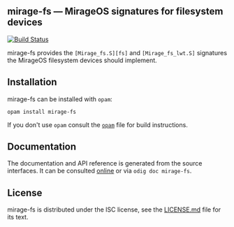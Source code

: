 ## mirage-fs — MirageOS signatures for filesystem devices

[![Build Status](https://travis-ci.org/mirage/mirage-fs.svg?branch=master)](https://travis-ci.org/mirage/mirage-fs)

mirage-fs provides the `[Mirage_fs.S][fs]` and `[Mirage_fs_lwt.S]` signatures
the MirageOS filesystem devices should implement.

[fs]: http://mirage.github.io/mirage-fs/Mirage_fs.html
[fslwt]: http://mirage.github.io/mirage-fs/Mirage_fs_lwt.html

## Installation

mirage-fs can be installed with `opam`:

    opam install mirage-fs

If you don't use `opam` consult the [`opam`](opam) file for build
instructions.

## Documentation

The documentation and API reference is generated from the source
interfaces. It can be consulted [online][doc] or via `odig doc
mirage-fs`.

[doc]: https://mirage.github.io/mirage-fs/mirage-fs

## License

mirage-fs is distributed under the ISC license, see the [LICENSE.md] file for its text.

[LICENSE.md]: ./LICENSE.md
